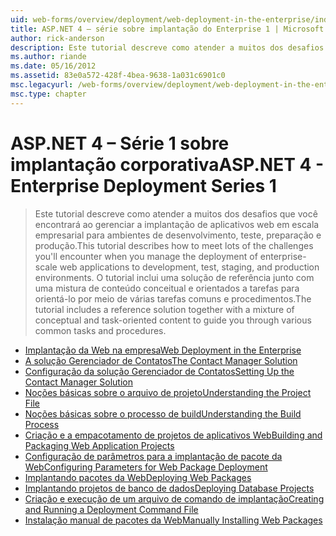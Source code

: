 ```yaml
---
uid: web-forms/overview/deployment/web-deployment-in-the-enterprise/index
title: ASP.NET 4 – série sobre implantação do Enterprise 1 | Microsoft Docs
author: rick-anderson
description: Este tutorial descreve como atender a muitos dos desafios que você encontrará ao gerenciar a implantação de aplicativos para desenvolvimento da web em escala empresarial...
ms.author: riande
ms.date: 05/16/2012
ms.assetid: 83e0a572-428f-4bea-9638-1a031c6901c0
msc.legacyurl: /web-forms/overview/deployment/web-deployment-in-the-enterprise
msc.type: chapter
---
```

<a name="aspnet-4---enterprise-deployment-series-1"></a><span data-ttu-id="348f0-103">ASP.NET 4 – Série 1 sobre implantação corporativa</span><span class="sxs-lookup"><span data-stu-id="348f0-103">ASP.NET 4 - Enterprise Deployment Series 1</span></span>
====================
> <span data-ttu-id="348f0-104">Este tutorial descreve como atender a muitos dos desafios que você encontrará ao gerenciar a implantação de aplicativos web em escala empresarial para ambientes de desenvolvimento, teste, preparação e produção.</span><span class="sxs-lookup"><span data-stu-id="348f0-104">This tutorial describes how to meet lots of the challenges you'll encounter when you manage the deployment of enterprise-scale web applications to development, test, staging, and production environments.</span></span> <span data-ttu-id="348f0-105">O tutorial inclui uma solução de referência junto com uma mistura de conteúdo conceitual e orientados a tarefas para orientá-lo por meio de várias tarefas comuns e procedimentos.</span><span class="sxs-lookup"><span data-stu-id="348f0-105">The tutorial includes a reference solution together with a mixture of conceptual and task-oriented content to guide you through various common tasks and procedures.</span></span>


- [<span data-ttu-id="348f0-106">Implantação da Web na empresa</span><span class="sxs-lookup"><span data-stu-id="348f0-106">Web Deployment in the Enterprise</span></span>](web-deployment-in-the-enterprise.md)
- [<span data-ttu-id="348f0-107">A solução Gerenciador de Contatos</span><span class="sxs-lookup"><span data-stu-id="348f0-107">The Contact Manager Solution</span></span>](the-contact-manager-solution.md)
- [<span data-ttu-id="348f0-108">Configuração da solução Gerenciador de Contatos</span><span class="sxs-lookup"><span data-stu-id="348f0-108">Setting Up the Contact Manager Solution</span></span>](setting-up-the-contact-manager-solution.md)
- [<span data-ttu-id="348f0-109">Noções básicas sobre o arquivo de projeto</span><span class="sxs-lookup"><span data-stu-id="348f0-109">Understanding the Project File</span></span>](understanding-the-project-file.md)
- [<span data-ttu-id="348f0-110">Noções básicas sobre o processo de build</span><span class="sxs-lookup"><span data-stu-id="348f0-110">Understanding the Build Process</span></span>](understanding-the-build-process.md)
- [<span data-ttu-id="348f0-111">Criação e a empacotamento de projetos de aplicativos Web</span><span class="sxs-lookup"><span data-stu-id="348f0-111">Building and Packaging Web Application Projects</span></span>](building-and-packaging-web-application-projects.md)
- [<span data-ttu-id="348f0-112">Configuração de parâmetros para a implantação de pacote da Web</span><span class="sxs-lookup"><span data-stu-id="348f0-112">Configuring Parameters for Web Package Deployment</span></span>](configuring-parameters-for-web-package-deployment.md)
- [<span data-ttu-id="348f0-113">Implantando pacotes da Web</span><span class="sxs-lookup"><span data-stu-id="348f0-113">Deploying Web Packages</span></span>](deploying-web-packages.md)
- [<span data-ttu-id="348f0-114">Implantando projetos de banco de dados</span><span class="sxs-lookup"><span data-stu-id="348f0-114">Deploying Database Projects</span></span>](deploying-database-projects.md)
- [<span data-ttu-id="348f0-115">Criação e execução de um arquivo de comando de implantação</span><span class="sxs-lookup"><span data-stu-id="348f0-115">Creating and Running a Deployment Command File</span></span>](creating-and-running-a-deployment-command-file.md)
- [<span data-ttu-id="348f0-116">Instalação manual de pacotes da Web</span><span class="sxs-lookup"><span data-stu-id="348f0-116">Manually Installing Web Packages</span></span>](manually-installing-web-packages.md)

